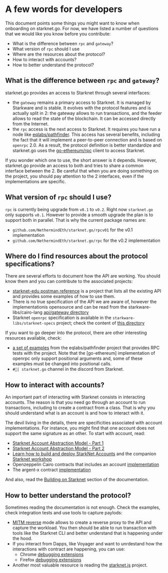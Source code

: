 # A few words for developers

This document points some things you might want to know when onboarding on
starknet.go. For now, we have listed a number of questions that we would like you
know before you contribute:

- What is the difference between `rpc` and `gateway`?
- What version of `rpc` should I use
- Where are the resources about the protocol?
- How to interact with accounts?
- How to better understand the protocol?

## What is the difference between `rpc` and `gateway`?

starknet.go provides an access to Starknet through several interfaces:
- the `gateway` remains a primary access to Starknet. It is managed by
  Starkware and is stable. It evolves with the protocol features and is
  actually split in 2: the gateway allows to run transactions, and the feeder
  allows to read the state of the blockchain. It can be accessed directly from
  the Internet.
- the `rpc` access is the next access to Starknet. It requires you have run a 
  node like [eqlabs/pathfinder](https://github.com/eqlabs/pathfinder). This
  access has several benefits, including the fact that it will implement a
  peer-to-peer connection and is based on `openrpc` 2.0. As a result, the
  protocol definition is better standardize and starknet.go uses the
  [go-ethereum/rpc](https://pkg.go.dev/github.com/ethereum/go-ethereum/rpc)
  client to access Starknet.

If you wonder which one to use, the short answer is it depends. However, starknet.go
provide an access to both and tries to share a common interface between the 2.
Be careful that when you are doing something on the project, you should pay
attention to the 2 interfaces, even if the implementations are specific.

## What version of `rpc` should I use?

`rpc` is currently being upgrade from `v0.1` to `v0.2`. Right now `starknet.go` only
supports `v0.1`. However to provide a smooth upgrade the plan is to support
both in parallel. That is why the current package names are:

- `github.com/NethermindEth/starknet.go/rpcv01` for the v0.1 implementation
- `github.com/NethermindEth/starknet.go/rpc` for the v0.2 implementation

## Where do I find resources about the protocol specifications?

There are several efforts to document how the API are working. You should
know them and you can contribute to the associated projects:

- [starknet-edu postman reference](https://www.postman.com/starknet-edu/workspace/starknet-edu/collection/20082312-a5291c43-a4e5-4a6d-9c51-125c6acd3b41?ctx=documentation)
  is a project that lists all the existing API and provides some examples
  of how to use them.
- There is no true specification of the API we are aware of, however the
  implementationis opensource and can be read from the
  starkware-libs/cairo-lang
  [api/gateway directory](https://github.com/starkware-libs/cairo-lang/tree/master/src/starkware/starknet/services/api/gateway)
- Starknet `openrpc` specification is available in the
  `starkware-libs/starknet-specs` project; check the content of
  [this directory](https://github.com/starkware-libs/starknet-specs/blob/master/api)

If you want to go deeper into the protocol, there are other interesting
resources available, check:

- [a set of examples](https://github.com/eqlabs/pathfinder/blob/main/crates/pathfinder/rpc_examples.sh)
  from the eqlabs/pathfinder project that provides RPC tests with the project.
  Note that the [go-ethereum] implementation of openrpc only support positional
  arguments and, some of these examples must be changed into positional calls.
- `#🦦| starknet.go` channel in the discord from Starknet.

## How to interact with accounts?

An important part of interacting with Starknet consists in interacting
accounts. The reason is that you need go through an account to run transactions,
including to create a contract from a class. That is why you should understand
what is an account is and how to interact with it.

The devil living in the details, there are specificities associated with
account implementations. For instance, you might find that one account does not
support the same signature as an other. To start with account, read:

- [Starknet Account Abstraction Model - Part 1](https://community.starknet.io/t/starknet-account-abstraction-model-part-1/781)
- [Starknet Account Abstraction Model - Part 2](https://community.starknet.io/t/starknet-account-abstraction-model-part-2/839)
- [Learn how to build and deploy StarkNet Accounts](https://github.com/starknet-edu/starknet-accounts)
  and the companion [Starknet workshop](https://www.youtube.com/watch?v=51Qb3TLpNro)
- Openzeppelin Cairo contracts that includes an account
  [implementation](https://github.com/OpenZeppelin/cairo-contracts/tree/main/src/openzeppelin/account)
- The argent-x contract
  [implementation](https://github.com/argentlabs/argent-contracts-starknet)

And also, read the [Building on Starknet](https://starknet.io/building-on-starknet/)
section of the documentation.

## How to better understand the protocol?

Sometimes reading the documentation is not enough. Check the examples, check
integration tests and use tools to capture paylods:

- [MITM reverse](https://docs.mitmproxy.org/stable/concepts-modes/#reverse-proxy)
  mode allows to create a reverse proxy to the API and capture the workload. You
  then should be able to run transaction with tools like the Starknet CLI and
  better understand that is happening under the hood.
- If you interact from Dapps, like Voyager and want to unrdestand how the
  interactions with contract are happening, you can use:
  - Chrome [debugging extensions](https://developer.chrome.com/docs/extensions/mv3/tut_debugging/)
  - Firefox [debugging extensions](https://extensionworkshop.com/documentation/develop/debugging/)
- Another most valuable resource is reading the [starknet.js](https://github.com/0xs34n/starknet.js)
  project.
